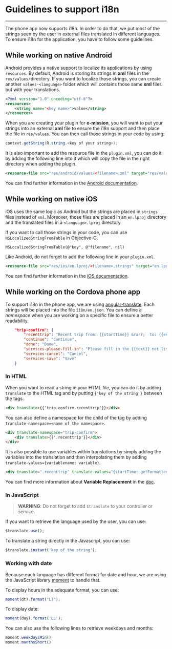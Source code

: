 # Guidelines to support i18n
---

The phone app now supports i18n. In order to do that, we put most of the strings seen by the user in external files translated in different languages. To ensure i18n for the application, you have to follow some guidelines.

## While working on native Android

Android provides a native support to localize its applications by using `resources`. By default, Android is storing its strings in **xml** files in the `res/values/`directory. If you want to localize those strings, you can create another `values-<language>` folder which will contains those same **xml** files but with your translations.

```xml
<?xml version="1.0" encoding="utf-8"?>
<resources>
    <string name="<key name>">value</string>
</resources>
```

When you are creating your plugin for **e-mission**, you will want to put your strings into an external **xml** file to ensure the i18n support and then place the file in `res/values`.  You can then call those strings in your code by using:

```java
context.getString(R.string.<key of your string>);
```

It is also important to add the resource file in the `plugin.xml`, you can do it by adding the following line into it which will copy the file in the right directory when adding the plugin.

```xml
<resource-file src="res/android/values/<filename>.xml" target="res/values/<filename>.xml"/>
```
You can find further information in the [Android documentation](https://developer.android.com/guide/topics/resources/localization). 

## While working on native iOS

iOS uses the same logic as Android but the strings are placed in `strings` files instead of `xml`. Moreover, those files are placed in an `en.lproj` directory and the translated files in a `<language>.lproj` directory.

If you want to call those strings in your code, you can use `NSLocalizedStringFromTable` in Objective-C.

```objc
NSLocalizedStringFromTable(@"key", @"filename", nil)
```

Like Android, do not forget to add the following line in your `plugin.xml`.

```xml
<resource-file src="res/ios/en.lproj/<filename>.strings" target="en.lproj/<filename>.strings"/>
```

You can find further information in the [iOS documentation](https://developer.apple.com/library/archive/documentation/MacOSX/Conceptual/BPInternational/LocalizingYourApp/LocalizingYourApp.html#//apple_ref/doc/uid/10000171i-CH5-SW1).  

## While working on the Cordova phone app

To support i18n in the phone app, we are using [angular-translate](https://angular-translate.github.io/). Each strings will be placed into the file `i18n/en.json`. You can define a *namespace* when you are working on a specific file to ensure a better readability.

```json
    "trip-confirm": {
        "recenttrip": "Recent trip from: {{startTime}} &rarr;  to: {{endTime}}",
        "continue": "Continue",
        "done": "Done",
        "services-please-fill-in": "Please fill in the {{text}} not listed.",
        "services-cancel": "Cancel",
        "services-save": "Save"
    }
```

### In HTML

When you want to read a string in your HTML file, you can do it by adding `translate` to the HTML tag and by putting `{'key of the string'}` between the tags. 

```html
<div translate>{{'trip-confirm.recenttrip'}}</div>
```

You can also define a namespace for the child of the tag by adding `translate-namespace=<name of the namespace>`. 

```html
<div translate-namespace="trip-confirm">
    <div translate>{{'.recenttrip'}}</div>
</div>
```

It is also possible to use variables within translations by simply adding the variables into the translation and then interpolating them by adding `translate-values={variablename: variable}`.

```html
<div translate=".recenttrip" translate-values="{startTime: getFormattedTime(mapCtrl.start_ts), endTime: getFormattedTime(mapCtrl.end_ts)}"></div>
```

You can find more information about **Variable Replacement** in the [doc](https://angular-translate.github.io/docs/#/guide/06_variable-replacement).

### In JavaScript

>**WARNING**: Do not forget to add `$translate` to your controller or service. 

If you want to retrieve the language used by the user, you can use:

```js
$translate.use();
```

To translate a string directly in the Javascript, you can use:

```js
$translate.instant('key of the string');
```

### Working with date

Because each language has different format for date and hour, we are using the JavaScript library [moment](https://momentjs.com/) to handle that. 

To display hours in the adequate format, you can use: 

```js
moment(dt).format("LT");
```

To display date: 

```js
moment(day).format('LL');
```

You can also use the following lines to retrieve weekdays and months:

```js
moment.weekdaysMin()
moment.monthsShort()
```
